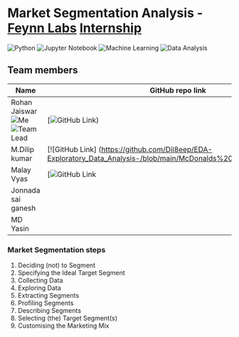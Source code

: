 # Market Segmentation Analysis - [Feynn Labs](https://www.linkedin.com/company/feynn-labs/?originalSubdomain=in) [Internship](https://feynnlabs.com/internships/)

![Python](https://img.shields.io/badge/python-3670A0?style=for-the-badge&logo=python&logoColor=ffdd54)
![Jupyter Notebook](https://img.shields.io/badge/jupyter-%23FA0F00.svg?style=for-the-badge&logo=jupyter&logoColor=white)
![Machine Learning](https://img.shields.io/badge/Machine_Learning-blue?style=for-the-badge)
![Data Analysis](https://img.shields.io/badge/Data_Analysis-red?style=for-the-badge)

## Team members
|Name|GitHub repo link|
|--|--|
|Rohan Jaiswar ![Me](https://img.shields.io/badge/Me-green) ![Team Lead](https://img.shields.io/badge/Team_Lead-red) | [![GitHub Link](https://github.com/jaiswar12344/Market-Segment-analysis)) |
|M.Dilip kumar |[![GitHub Link] (https://github.com/Dil8eep/EDA-Exploratory_Data_Analysis-/blob/main/McDonalds%20Case%20Study.ipynb) |
|Malay Vyas | [![GitHub Link]((https://github.com/anasbeg03/Projects_DA/blob/c9a618abe93183075bf65cf73dfe1e3f78696f1e/Copy_of_McDonalds_case_study.ipynb)) |
| Jonnada sai ganesh | 
| MD Yasin | 


### Market Segmentation steps

1. Deciding (not) to Segment
2. Specifying the Ideal Target Segment
3. Collecting Data
4. Exploring Data
5. Extracting Segments
6. Profiling Segments
7. Describing Segments
8. Selecting (the) Target Segment(s)
9. Customising the Marketing Mix




